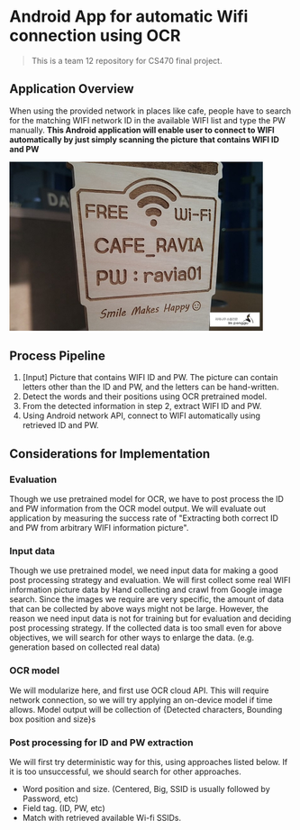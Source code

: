 # Android App for automatic Wifi connection using OCR
>This is a team 12 repository for CS470 final project.  

## Application Overview
When using the provided network in places like cafe, people have to search for the matching WIFI network ID in the available WIFI list and type the PW manually.
**This Android application will enable user to connect to WIFI automatically by just simply scanning the picture that contains WIFI ID and PW**

<img src="./image_readme/wifi.jpg" width="450px"></img>


## Process Pipeline
1. [Input] Picture that contains WIFI ID and PW. The picture can contain letters other than the ID and PW, and the letters can be hand-written.
2. Detect the words and their positions using OCR pretrained model. 
3. From the detected information in step 2, extract WIFI ID and PW.
4. Using Android network API, connect to WIFI automatically using retrieved ID and PW.

## Considerations for Implementation
### Evaluation
Though we use pretrained model for OCR, we have to post process the ID and PW information from the OCR model output. We will evaluate out application by measuring the success rate of "Extracting both correct ID and PW from arbitrary WIFI information picture".

### Input data
Though we use pretrained model, we need input data for making a good post processing strategy and evaluation.
We will first collect some real WIFI information picture data by Hand collecting and crawl from Google image search.
Since the images we require are very specific, the amount of data that can be collected by above ways might not be large. However, the reason we need input data is not for training but for evaluation and deciding post processing strategy. If the collected data is too small even for above objectives, we will search for other ways to enlarge the data. (e.g. generation based on collected real data)

### OCR model
We will modularize here, and first use OCR cloud API. 
This will require network connection, so we will try applying an on-device model if time allows. 
Model output will be collection of 
{Detected characters, Bounding box position and size}s 

### Post processing for ID and PW extraction
We will first try deterministic way for this, using approaches listed below. If it is too unsuccessful, we should search for other approaches.
- Word position and size. (Centered, Big, SSID is usually followed by Password, etc)
- Field tag. (ID, PW, etc)
- Match with retrieved available Wi-fi SSIDs.
